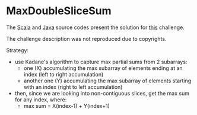 # MaxDoubleSliceSum

The [Scala](../../../src/onscala/codility/maxslice/MaxDoubleSliceSum.scala) and [Java](../../../src/onjava/codility/maxslice/MaxDoubleSliceSum.java) source codes present the solution for [this](https://app.codility.com/programmers/lessons/9-maximum_slice_problem/max_double_slice_sum/) challenge.

The challenge description was not reproduced due to copyrights.

Strategy:
 - use Kadane's algorithm to capture max partial sums from 2 subarrays:
   - one (X) accumulating the max subarray of elements ending at an index (left to right accumulation)
   - another one (Y) accumulating the max subarray of elements starting with an index (right to left accumulation)
 - then, since we are looking into non-contiguous slices, get the max sum for any index, where:
   - max sum = X(index-1) + Y(index+1)